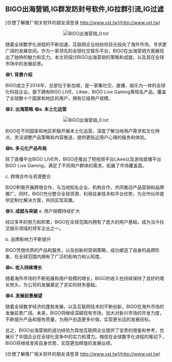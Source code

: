 ## **BIGO出海营销,IG群发防封号软件,IG拉群引流,IG过滤**

[😍想了解推广相关软件的朋友请登录 http://www.vst.tw](http://www.vst.tw)

 <center><img src="https://vst.tw/MP4/tuiguang/png/2.png" alt="BIGO出海营销_0.txt"></center>

随着全球数字化进程的不断加速，互联网企业纷纷将目光投向了海外市场，寻求更广阔的发展空间。作为一家领先的全球社交娱乐平台，BIGO在出海营销方面展现出了独特的魅力和实力。本文将探讨BIGO出海营销的策略和成就，以及其在全球市场中的发展前景。

**😄1. 背景介绍**

BIGO成立于2014年，总部位于新加坡，是一家集社交、直播、娱乐为一体的全球化科技企业。旗下拥有BIGO LIVE、Likee、BIGO Live Gaming等知名产品，覆盖了全球数十个国家和地区的用户，拥有亿级用户规模。

**😄2. 出海策略**
**😄a. 本土化运营**

 <center><img src="https://vst.tw/MP4/tuiguang/png/0.png" alt="BIGO出海营销_0.txt"></center>

BIGO在不同国家和地区积极开展本土化运营，深度了解当地用户需求和文化特点，灵活调整产品策略和内容推送，提供更贴近用户心理的服务和体验。

**😄b. 多元化产品布局**

除了直播平台BIGO LIVE外，BIGO还推出了短视频平台Likee以及游戏直播平台BIGO Live Gaming，满足了不同用户群体的需求，拓展了市场覆盖面。

c. 跨境合作与资源整合

BIGO积极开展跨境合作，与当地知名企业、机构合作，共同推动产品营销和品牌推广。同时，BIGO充分整合全球资源，利用自身技术和平台优势，为合作伙伴提供定制化解决方案，共同实现双赢。

**😄3. 成就与突破**
a. 用户规模持续扩大

经过多年的努力和积累，BIGO在全球范围内拥有了庞大的用户基础，成为当今社交娱乐领域的领军企业之一。

b. 品牌影响力不断提升

BIGO凭借优质的产品和服务，以及创新的营销策略，成功塑造了自身的品牌形象，在全球范围内拥有了广泛的影响力和认知度。

**😄c. 收入持续增长**

随着海外市场的不断拓展和用户规模的增长，BIGO的收入也持续保持了良好的增长势头，为公司的发展奠定了坚实的财务基础。

**😄4. 发展前景展望**

随着全球数字经济的蓬勃发展，以及互联网技术的不断创新，BIGO在海外市场的发展前景广阔。未来，BIGO将继续深耕现有市场，加大对新兴市场的开发力度，不断提升产品和服务质量，为用户创造更多价值，实现更长远的发展目标。

总之，BIGO出海营销的成功经验为其他互联网企业提供了宝贵的借鉴和参考，也展示了中国企业在全球化竞争中的实力和潜力。相信在全球数字化进程的推动下，BIGO将继续发挥自身优势，实现更加辉煌的发展业绩。

[😍想了解推广相关软件的朋友请登录 http://www.vst.tw](http://www.vst.tw)



